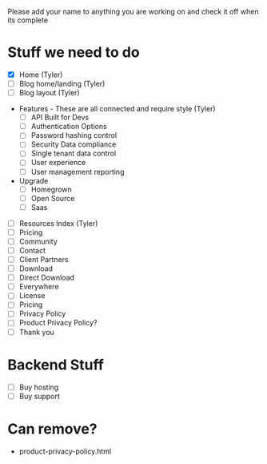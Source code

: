 Please add your name to anything you are working on and check it off when its complete

Stuff we need to do
====
* [x] Home (Tyler)
* [ ] Blog home/landing (Tyler)
* [ ] Blog layout (Tyler)
* Features - These are all connected and require style (Tyler)
  + [ ] API Built for Devs
  + [ ] Authentication Options
  + [ ] Password hashing control
  + [ ] Security Data compliance
  + [ ] Single tenant data control
  + [ ] User experience
  + [ ] User management reporting
* Upgrade
  + [ ] Homegrown
  + [ ] Open Source
  + [ ] Saas
* [ ] Resources Index (Tyler)
* [ ] Pricing
* [ ] Community
* [ ] Contact
* [ ] Client Partners
* [ ] Download
* [ ] Direct Download
* [ ] Everywhere
* [ ] License
* [ ] Pricing
* [ ] Privacy Policy
* [ ] Product Privacy Policy?
* [ ] Thank you

Backend Stuff
====
* [ ] Buy hosting
* [ ] Buy support 

Can remove?
====
* product-privacy-policy.html
